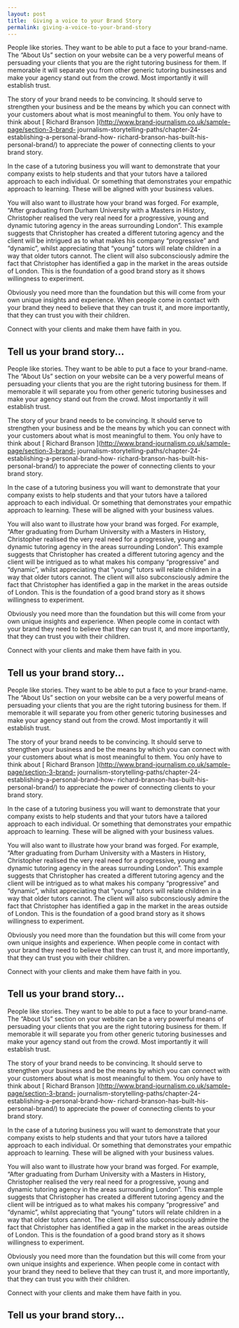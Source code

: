 ```yaml
---
layout: post
title:  Giving a voice to your Brand Story
permalink: giving-a-voice-to-your-brand-story
---
```

People like stories. They want to be able to put a face to your brand-name.
The “About Us” section on your website can be a very powerful means of
persuading your clients that you are the right tutoring business for them. If
memorable it will separate you from other generic tutoring businesses and make
your agency stand out from the crowd. Most importantly it will establish
trust.

The story of your brand needs to be convincing. It should serve to strengthen
your business and be the means by which you can connect with your customers
about what is most meaningful to them. You only have to think about [ Richard
Branson ](http://www.brand-journalism.co.uk/sample-page/section-3-brand-
journalism-storytelling-paths/chapter-24-establishing-a-personal-brand-how-
richard-branson-has-built-his-personal-brand/) to appreciate the power of
connecting clients to your brand story.

In the case of a tutoring business you will want to demonstrate that your
company exists to help students and that your tutors have a tailored approach
to each individual. Or something that demonstrates your empathic approach to
learning. These will be aligned with your business values.

You will also want to illustrate how your brand was forged. For example,
“After graduating from Durham University with a Masters in History,
Christopher realised the very real need for a progressive, young and dynamic
tutoring agency in the areas surrounding London”. This example suggests that
Christopher has created a different tutoring agency and the client will be
intrigued as to what makes his company “progressive” and “dynamic”, whilst
appreciating that “young” tutors will relate children in a way that older
tutors cannot. The client will also subconsciously admire the fact that
Christopher has identified a gap in the market in the areas outside of London.
This is the foundation of a good brand story as it shows willingness to
experiment.

Obviously you need more than the foundation but this will come from your own
unique insights and experience. When people come in contact with your brand
they need to believe that they can trust it, and more importantly, that they
can trust you with their children.

Connect with your clients and make them have faith in you.

##  Tell us your brand story...

People like stories. They want to be able to put a face to your brand-name.
The “About Us” section on your website can be a very powerful means of
persuading your clients that you are the right tutoring business for them. If
memorable it will separate you from other generic tutoring businesses and make
your agency stand out from the crowd. Most importantly it will establish
trust.

The story of your brand needs to be convincing. It should serve to strengthen
your business and be the means by which you can connect with your customers
about what is most meaningful to them. You only have to think about [ Richard
Branson ](http://www.brand-journalism.co.uk/sample-page/section-3-brand-
journalism-storytelling-paths/chapter-24-establishing-a-personal-brand-how-
richard-branson-has-built-his-personal-brand/) to appreciate the power of
connecting clients to your brand story.

In the case of a tutoring business you will want to demonstrate that your
company exists to help students and that your tutors have a tailored approach
to each individual. Or something that demonstrates your empathic approach to
learning. These will be aligned with your business values.

You will also want to illustrate how your brand was forged. For example,
“After graduating from Durham University with a Masters in History,
Christopher realised the very real need for a progressive, young and dynamic
tutoring agency in the areas surrounding London”. This example suggests that
Christopher has created a different tutoring agency and the client will be
intrigued as to what makes his company “progressive” and “dynamic”, whilst
appreciating that “young” tutors will relate children in a way that older
tutors cannot. The client will also subconsciously admire the fact that
Christopher has identified a gap in the market in the areas outside of London.
This is the foundation of a good brand story as it shows willingness to
experiment.

Obviously you need more than the foundation but this will come from your own
unique insights and experience. When people come in contact with your brand
they need to believe that they can trust it, and more importantly, that they
can trust you with their children.

Connect with your clients and make them have faith in you.

##  Tell us your brand story...

People like stories. They want to be able to put a face to your brand-name.
The “About Us” section on your website can be a very powerful means of
persuading your clients that you are the right tutoring business for them. If
memorable it will separate you from other generic tutoring businesses and make
your agency stand out from the crowd. Most importantly it will establish
trust.

The story of your brand needs to be convincing. It should serve to strengthen
your business and be the means by which you can connect with your customers
about what is most meaningful to them. You only have to think about [ Richard
Branson ](http://www.brand-journalism.co.uk/sample-page/section-3-brand-
journalism-storytelling-paths/chapter-24-establishing-a-personal-brand-how-
richard-branson-has-built-his-personal-brand/) to appreciate the power of
connecting clients to your brand story.

In the case of a tutoring business you will want to demonstrate that your
company exists to help students and that your tutors have a tailored approach
to each individual. Or something that demonstrates your empathic approach to
learning. These will be aligned with your business values.

You will also want to illustrate how your brand was forged. For example,
“After graduating from Durham University with a Masters in History,
Christopher realised the very real need for a progressive, young and dynamic
tutoring agency in the areas surrounding London”. This example suggests that
Christopher has created a different tutoring agency and the client will be
intrigued as to what makes his company “progressive” and “dynamic”, whilst
appreciating that “young” tutors will relate children in a way that older
tutors cannot. The client will also subconsciously admire the fact that
Christopher has identified a gap in the market in the areas outside of London.
This is the foundation of a good brand story as it shows willingness to
experiment.

Obviously you need more than the foundation but this will come from your own
unique insights and experience. When people come in contact with your brand
they need to believe that they can trust it, and more importantly, that they
can trust you with their children.

Connect with your clients and make them have faith in you.

##  Tell us your brand story...

People like stories. They want to be able to put a face to your brand-name.
The “About Us” section on your website can be a very powerful means of
persuading your clients that you are the right tutoring business for them. If
memorable it will separate you from other generic tutoring businesses and make
your agency stand out from the crowd. Most importantly it will establish
trust.

The story of your brand needs to be convincing. It should serve to strengthen
your business and be the means by which you can connect with your customers
about what is most meaningful to them. You only have to think about [ Richard
Branson ](http://www.brand-journalism.co.uk/sample-page/section-3-brand-
journalism-storytelling-paths/chapter-24-establishing-a-personal-brand-how-
richard-branson-has-built-his-personal-brand/) to appreciate the power of
connecting clients to your brand story.

In the case of a tutoring business you will want to demonstrate that your
company exists to help students and that your tutors have a tailored approach
to each individual. Or something that demonstrates your empathic approach to
learning. These will be aligned with your business values.

You will also want to illustrate how your brand was forged. For example,
“After graduating from Durham University with a Masters in History,
Christopher realised the very real need for a progressive, young and dynamic
tutoring agency in the areas surrounding London”. This example suggests that
Christopher has created a different tutoring agency and the client will be
intrigued as to what makes his company “progressive” and “dynamic”, whilst
appreciating that “young” tutors will relate children in a way that older
tutors cannot. The client will also subconsciously admire the fact that
Christopher has identified a gap in the market in the areas outside of London.
This is the foundation of a good brand story as it shows willingness to
experiment.

Obviously you need more than the foundation but this will come from your own
unique insights and experience. When people come in contact with your brand
they need to believe that they can trust it, and more importantly, that they
can trust you with their children.

Connect with your clients and make them have faith in you.

##  Tell us your brand story...
